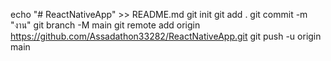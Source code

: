echo "# ReactNativeApp" >> README.md
git init
git add .
git commit -m "งาน"
git branch -M main
git remote add origin https://github.com/Assadathon33282/ReactNativeApp.git
git push -u origin main
